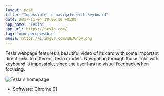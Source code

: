 ```yaml
---
layout: post
title: "Impossible to navigate with keyboard"
date: 2017-11-04 18:00:10 +0200
app_name: "Tesla"
app_url: https://tesla.com/
tag: "non-perceivable"
media: https://i.imgur.com/qE3Cnbv.png
---
```


Tesla webpage features a beautiful video of its cars with some important direct links to different Tesla models. Navigating through those links with keyboard is impossible, since the user has no visual feedback when focusing.

![Tesla's homepage](https://i.imgur.com/qE3Cnbv.png)

* Software: Chrome 61